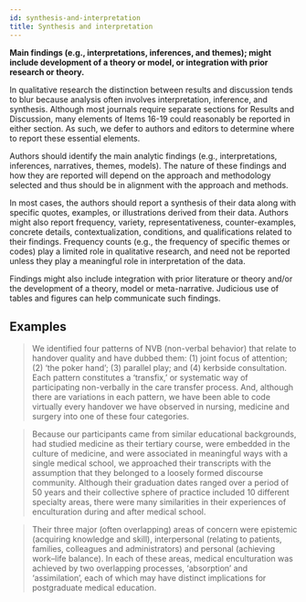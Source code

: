 ```yaml
---
id: synthesis-and-interpretation
title: Synthesis and interpretation
---
```

**Main findings (e.g., interpretations, inferences, and themes); might include development of a theory or model, or integration with prior research or theory.**

In qualitative research the distinction between results and discussion tends to blur because analysis often involves interpretation, inference, and synthesis. Although most journals require separate sections for Results and Discussion, many elements of Items 16-19 could reasonably be reported in either section. As such, we defer to authors and editors to determine where to report these essential elements.

Authors should identify the main analytic findings (e.g., interpretations, inferences, narratives, themes, models). The nature of these findings and how they are reported will depend on the approach and methodology selected and thus should be in alignment with the approach and methods.

In most cases, the authors should report a synthesis of their data along with specific quotes, examples, or illustrations derived from their data. Authors might also report frequency, variety, representativeness, counter-examples, concrete details, contextualization, conditions, and qualifications related to their findings. Frequency counts (e.g., the frequency of specific themes or codes) play a limited role in qualitative research, and need not be reported unless they play a meaningful role in interpretation of the data.

Findings might also include integration with prior literature or theory and/or the development of a theory, model or meta-narrative. Judicious use of tables and figures can help communicate such findings.

## Examples

> We identified four patterns of NVB (non-verbal behavior) that relate to handover quality and have dubbed them: (1) joint focus of attention; (2) ‘the poker hand’; (3) parallel play; and (4) kerbside consultation. Each pattern constitutes a ‘transfix,’ or systematic way of participating non-verbally in the care transfer process. And, although there are variations in each pattern, we have been able to code virtually every handover we have observed in nursing, medicine and surgery into one of these four categories.

> Because our participants came from similar educational backgrounds, had studied medicine as their tertiary course, were embedded in the culture of medicine, and were associated in meaningful ways with a single medical school, we approached their transcripts with the assumption that they belonged to a loosely formed discourse community. Although their graduation dates ranged over a period of 50 years and their collective sphere of practice included 10 different specialty areas, there were many similarities in their experiences of enculturation during and after medical school.

> Their three major (often overlapping) areas of concern were epistemic (acquiring knowledge and skill), interpersonal (relating to patients, families, colleagues and administrators) and personal (achieving work–life balance). In each of these areas, medical enculturation was achieved by two overlapping processes, ‘absorption’ and ‘assimilation’, each of which may have distinct implications for postgraduate medical education.